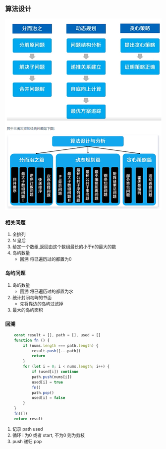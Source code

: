

## 算法设计 

![图片](./design.png)

### 相关问题

1. 全排列
2. N 皇后
3. 给定一个数组,返回由这个数组最长的小于n的最大的数
4. 岛屿数量
    - 回溯 将已遍历过的都置为0


### 岛屿问题

1. 岛屿数量
    - 回溯 将已遍历过的都置为水
2. 统计封闭岛屿的书面
    - 先将靠边的岛屿过滤掉
3. 最大的岛屿面积


### 回溯

```js
    const result = [], path = [], used = []
    function fn () {
        if (nums.length === path.length) {
            result.push([...path])
            return
        }
        for (let i = 0; i < nums.length; i++) {
            if (used[i]) continue
            path.push(nums[i])
            used[i] = true
            fn()
            path.pop()
            used[i] = false
        }
    }
    fn([])
    return result
```

1. 记录 path used
2. 循环 i 为0 或者 start, 不为0 则为剪枝
3. push 递归 pop